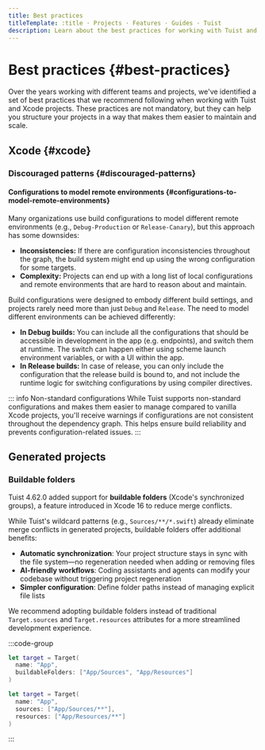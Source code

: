 ```yaml
---
title: Best practices
titleTemplate: :title · Projects · Features · Guides · Tuist
description: Learn about the best practices for working with Tuist and Xcode projects.
---
```


# Best practices {#best-practices}

Over the years working with different teams and projects, we've identified a set of best practices that we recommend following when working with Tuist and Xcode projects. These practices are not mandatory, but they can help you structure your projects in a way that makes them easier to maintain and scale.

## Xcode {#xcode}

### Discouraged patterns {#discouraged-patterns}

#### Configurations to model remote environments {#configurations-to-model-remote-environments}

Many organizations use build configurations to model different remote environments (e.g., `Debug-Production` or `Release-Canary`), but this approach has some downsides:

- **Inconsistencies:** If there are configuration inconsistencies throughout the graph, the build system might end up using the wrong configuration for some targets.
- **Complexity:** Projects can end up with a long list of local configurations and remote environments that are hard to reason about and maintain.

Build configurations were designed to embody different build settings, and projects rarely need more than just `Debug` and `Release`. The need to model different environments can be achieved differently:

- **In Debug builds:** You can include all the configurations that should be accessible in development in the app (e.g. endpoints), and switch them at runtime. The switch can happen either using scheme launch environment variables, or with a UI within the app.
- **In Release builds:** In case of release, you can only include the configuration that the release build is bound to, and not include the runtime logic for switching configurations by using compiler directives.

::: info Non-standard configurations
While Tuist supports non-standard configurations and makes them easier to manage compared to vanilla Xcode projects, you'll receive warnings if configurations are not consistent throughout the dependency graph. This helps ensure build reliability and prevents configuration-related issues.
:::

## Generated projects

### Buildable folders

Tuist 4.62.0 added support for **buildable folders** (Xcode's synchronized groups), a feature introduced in Xcode 16 to reduce merge conflicts.

While Tuist's wildcard patterns (e.g., `Sources/**/*.swift`) already eliminate merge conflicts in generated projects, buildable folders offer additional benefits:

- **Automatic synchronization**: Your project structure stays in sync with the file system—no regeneration needed when adding or removing files
- **AI-friendly workflows**: Coding assistants and agents can modify your codebase without triggering project regeneration
- **Simpler configuration**: Define folder paths instead of managing explicit file lists

We recommend adopting buildable folders instead of traditional `Target.sources` and `Target.resources` attributes for a more streamlined development experience.

:::code-group

```swift [With buildable folders]
let target = Target(
  name: "App",
  buildableFolders: ["App/Sources", "App/Resources"]
)
```

```swift [Without buildable folders]
let target = Target(
  name: "App",
  sources: ["App/Sources/**"],
  resources: ["App/Resources/**"]
)
```
:::
